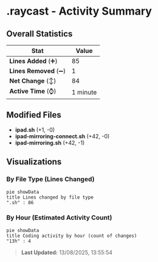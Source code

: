 # .raycast - Activity Summary 

## Overall Statistics

| Stat                   | Value                                                             |
| ---------------------- | ----------------------------------------------------------------- |
| **Lines Added** (➕)   | 85                                          |
| **Lines Removed** (➖) | 1                                        |
| **Net Change** (↕)    | 84                |
| **Active Time** (⌚)   | 1 minute |


## Modified Files
- **ipad.sh** (+1, -0)
- **ipad-mirroring-connect.sh** (+42, -0)
- **ipad-mirroring.sh** (+42, -1)

## Visualizations

### By File Type (Lines Changed)

```mermaid
pie showData
title Lines changed by file type
".sh" : 86
```

### By Hour (Estimated Activity Count)

```mermaid
pie showData
title Coding activity by hour (count of changes)
"13h" : 4
```


> **Last Updated:** 13/08/2025, 13:55:54
